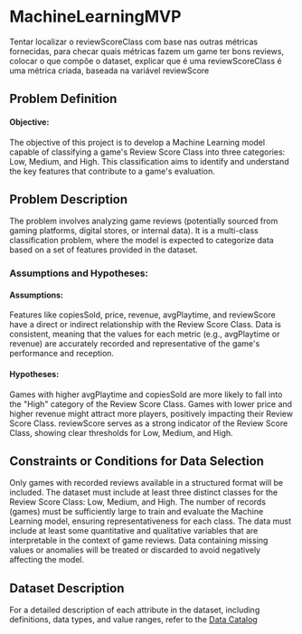 # MachineLearningMVP


Tentar localizar o reviewScoreClass com base nas outras métricas fornecidas, para checar quais métricas fazem um game ter bons reviews, colocar o que compõe o dataset, explicar que é uma reviewScoreClass é uma métrica criada, baseada na variável reviewScore


## Problem Definition
#### Objective:
The objective of this project is to develop a Machine Learning model capable of classifying a game's Review Score Class into three categories: Low, Medium, and High. This classification aims to identify and understand the key features that contribute to a game's evaluation.

## Problem Description
The problem involves analyzing game reviews (potentially sourced from gaming platforms, digital stores, or internal data). It is a multi-class classification problem, where the model is expected to categorize data based on a set of features provided in the dataset.

### Assumptions and Hypotheses:

#### Assumptions:

Features like copiesSold, price, revenue, avgPlaytime, and reviewScore have a direct or indirect relationship with the Review Score Class.
Data is consistent, meaning that the values for each metric (e.g., avgPlaytime or revenue) are accurately recorded and representative of the game's performance and reception.

#### Hypotheses:

Games with higher avgPlaytime and copiesSold are more likely to fall into the "High" category of the Review Score Class.
Games with lower price and higher revenue might attract more players, positively impacting their Review Score Class.
reviewScore serves as a strong indicator of the Review Score Class, showing clear thresholds for Low, Medium, and High.


## Constraints or Conditions for Data Selection
Only games with recorded reviews available in a structured format will be included.
The dataset must include at least three distinct classes for the Review Score Class: Low, Medium, and High.
The number of records (games) must be sufficiently large to train and evaluate the Machine Learning model, ensuring representativeness for each class.
The data must include at least some quantitative and qualitative variables that are interpretable in the context of game reviews.
Data containing missing values or anomalies will be treated or discarded to avoid negatively affecting the model.


## Dataset Description

For a detailed description of each attribute in the dataset, including definitions, data types, and value ranges, refer to the [Data Catalog](DataCatalog.md)

